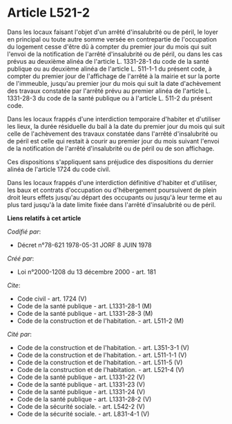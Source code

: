 # Article L521-2

Dans les locaux faisant l'objet d'un arrêté d'insalubrité ou de péril, le loyer en principal ou toute autre somme versée en
contrepartie de l'occupation du logement cesse d'être dû à compter du premier jour du mois qui suit l'envoi de la
notification de l'arrêté d'insalubrité ou de péril, ou dans les cas prévus au deuxième alinéa de l'article L. 1331-28-1 du
code de la santé publique ou au deuxième alinéa de l'article L. 511-1-1 du présent code, à compter du premier jour de
l'affichage de l'arrêté à la mairie et sur la porte de l'immeuble, jusqu'au premier jour du mois qui suit la date
d'achèvement des travaux constatée par l'arrêté prévu au premier alinéa de l'article L. 1331-28-3 du code de la santé
publique ou à l'article L. 511-2 du présent code.

Dans les locaux frappés d'une interdiction temporaire d'habiter et d'utiliser les lieux, la durée résiduelle du bail à la
date du premier jour du mois qui suit celle de l'achèvement des travaux constatée dans l'arrêté d'insalubrité ou de péril est
celle qui restait à courir au premier jour du mois suivant l'envoi de la notification de l'arrêté d'insalubrité ou de péril
ou de son affichage.

Ces dispositions s'appliquent sans préjudice des dispositions du dernier alinéa de l'article 1724 du code civil.

Dans les locaux frappés d'une interdiction définitive d'habiter et d'utiliser, les baux et contrats d'occupation ou
d'hébergement poursuivent de plein droit leurs effets jusqu'au départ des occupants ou jusqu'à leur terme et au plus tard
jusqu'à la date limite fixée dans l'arrêté d'insalubrité ou de péril.

**Liens relatifs à cet article**

_Codifié par_:

  - Décret n°78-621 1978-05-31 JORF 8 JUIN 1978

_Créé par_:

  - Loi n°2000-1208 du 13 décembre 2000 - art. 181

_Cite_:

  - Code civil - art. 1724 (V)
  - Code de la santé publique - art. L1331-28-1 (M)
  - Code de la santé publique - art. L1331-28-3 (M)
  - Code de la construction et de l'habitation. - art. L511-2 (M)

_Cité par_:

  - Code de la construction et de l'habitation. - art. L351-3-1 (V)
  - Code de la construction et de l'habitation. - art. L511-1-1 (V)
  - Code de la construction et de l'habitation. - art. L511-5 (V)
  - Code de la construction et de l'habitation. - art. L521-4 (V)
  - Code de la santé publique - art. L1331-22 (V)
  - Code de la santé publique - art. L1331-23 (V)
  - Code de la santé publique - art. L1331-24 (V)
  - Code de la santé publique - art. L1331-28-2 (V)
  - Code de la sécurité sociale. - art. L542-2 (V)
  - Code de la sécurité sociale. - art. L831-4-1 (V)

